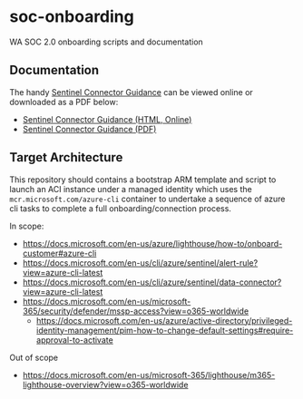 # soc-onboarding
WA SOC 2.0 onboarding scripts and documentation

## Documentation

The handy [Sentinel Connector Guidance](Sentinel-Connector-Guidance.md) can be viewed online or downloaded as a PDF below:
- [Sentinel Connector Guidance (HTML, Online)](https://wagov.github.io/soc-onboarding/Sentinel-Connector-Guidance.html)
- [Sentinel Connector Guidance (PDF)](https://wagov.github.io/soc-onboarding/static/Sentinel-Connector-Guidance.pdf)

## Target Architecture

This repository should contains a bootstrap ARM template and script to launch an ACI instance under a managed identity which uses the `mcr.microsoft.com/azure-cli` container to undertake a sequence of azure cli tasks to complete a full onboarding/connection process.

In scope:
- https://docs.microsoft.com/en-us/azure/lighthouse/how-to/onboard-customer#azure-cli
- https://docs.microsoft.com/en-us/cli/azure/sentinel/alert-rule?view=azure-cli-latest
- https://docs.microsoft.com/en-us/cli/azure/sentinel/data-connector?view=azure-cli-latest
- https://docs.microsoft.com/en-us/microsoft-365/security/defender/mssp-access?view=o365-worldwide
  - https://docs.microsoft.com/en-us/azure/active-directory/privileged-identity-management/pim-how-to-change-default-settings#require-approval-to-activate

Out of scope
- https://docs.microsoft.com/en-us/microsoft-365/lighthouse/m365-lighthouse-overview?view=o365-worldwide
